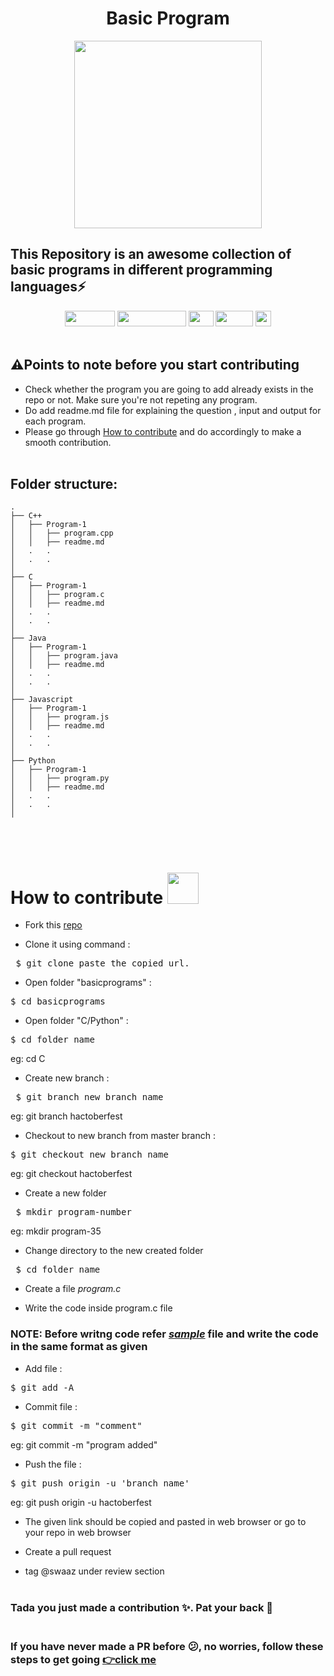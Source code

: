 <h1 align="center">Basic Program</h1>
<div align="center">
    <img src="./gif/giphy.gif" width="300x" >
</div>

## This Repository is an awesome collection of basic programs in different programming languages⚡
<div align="center">
<!-- languages -->    
<img src="https://img.shields.io/badge/python%20-%2314354C.svg?&style=for-the-badge&logo=python&logoColor=white" height= 25px width=80px/>
<img src="https://img.shields.io/badge/javascript%20-%23323330.svg?&style=for-the-badge&logo=javascript&logoColor=%23F7DF1E" height= 25px width= 110px/>
<img src="https://img.shields.io/badge/c%20-%2300599C.svg?&style=for-the-badge&logo=c&logoColor=white" height= 25px width= 40px/>
<img src="https://img.shields.io/badge/c++%20-%2300599C.svg?&style=for-the-badge&logo=c%2B%2B&logoColor=white" height= 25px width=60px/>
<img src="https://img.shields.io/badge/java-%23ED8B00.svg?&style=for-the-badge&logo=java&logoColor=white" style=flat-square height= 25px/>

</div> <br/>

## ⚠️Points to note before you start contributing
- Check whether the program you are going to add already exists in the repo or not. Make sure you're not repeting any program.
- Do add readme.md file for explaining the question , input and output for each program.
- Please go through [How to contribute](#contribute) and do accordingly to make a smooth contribution.
<br/><br/>

## Folder structure:
```
.
├── C++
│   ├── Program-1   
│   │   ├── program.cpp
│   │   ├── readme.md
│   .   .
│   .   .
│
├── C
│   ├── Program-1   
│   │   ├── program.c
│   │   ├── readme.md
│   .   .
│   .   .
│
├── Java
│   ├── Program-1   
│   │   ├── program.java
│   │   ├── readme.md
│   .   .
│   .   .
│
├── Javascript
│   ├── Program-1   
│   │   ├── program.js
│   │   ├── readme.md
│   .   .
│   .   .
│
├── Python
│   ├── Program-1   
│   │   ├── program.py
│   │   ├── readme.md
│   .   . 
│   .   .       
│   
```
<br/><br/>
<a name="contribute">
# How to contribute  <img src="https://media.giphy.com/media/WUlplcMpOCEmTGBtBW/giphy.gif" width="50">
</a>

- Fork this [repo](https://github.com/swaaz/basicprograms)

- Clone it using command :
<pre> $ git clone paste_the_copied_url.</pre>

- Open folder "basicprograms"  :
<pre>$ cd basicprograms</pre>

- Open folder "C/Python"  :
<pre>$ cd folder_name</pre>
   eg: cd C

- Create new branch :
<pre> $ git branch new_branch_name</pre>
   eg: git branch hactoberfest

- Checkout to new branch from master branch :
<pre>$ git checkout new_branch_name</pre>
   eg: git checkout hactoberfest

 - Create a new folder
 <pre> $ mkdir program-number </pre>
 eg: mkdir program-35

 - Change directory to the new created folder
 <pre> $ cd folder_name </pre>

 - Create a file *program.c*

 - Write the code inside program.c file
 ### NOTE: Before writng code refer [*sample*](https://github.com/swaaz/basicprograms/blob/swaaz/C/sample.c) file and write the code in the same format as given

 - Add file :
<pre>$ git add -A</pre>

- Commit file :
<pre>$ git commit -m "comment"</pre>
   eg: git commit -m "program added"

- Push the file :
<pre>$ git push origin -u 'branch_name'</pre>
   eg: git push origin -u hactoberfest

- The given link should be copied and pasted in web browser or go to your repo in web browser

- Create a pull request

- tag @swaaz under review section<br/><br/>

### Tada you just made a contribution ✨. Pat your back 👏 <br/><br/>

### If you have never made a PR before 😕, no worries, follow these steps to get going [👉click me](https://gitgo.swaaz.me/)

